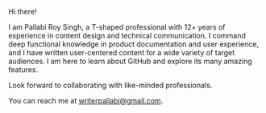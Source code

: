 Hi there!

I am Pallabi Roy Singh, a T-shaped professional with 12+ years of experience in content design and technical communication. I command deep functional knowledge in product documentation and user experience, and I have written user-centered content for a wide variety of target audiences. I am here to learn about GitHub and explore its many amazing features.

Look forward to collaborating with like-minded professionals.

You can reach me at writerpallabi@gmail.com.

